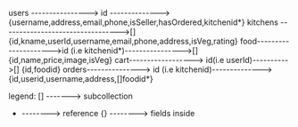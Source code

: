 users ----------------> id --------------> {username,address,email,phone,isSeller,hasOrdered,kitchenid*}
kitchens --------------------------------->[] {id,kname,userId,username,email,phone,address,isVeg,rating}
food--------------------->id (i.e kitchenid*)---------------->[] {id,name,price,image,isVeg}
cart------------------> id(i.e userId)---------->[] {id,foodid}
orders---------------> id (i.e kitchenid)--------------> {id,userid,username,address,[]foodid*}


legend:
[] -------> subcollection
* --------> reference
{} --------> fields inside